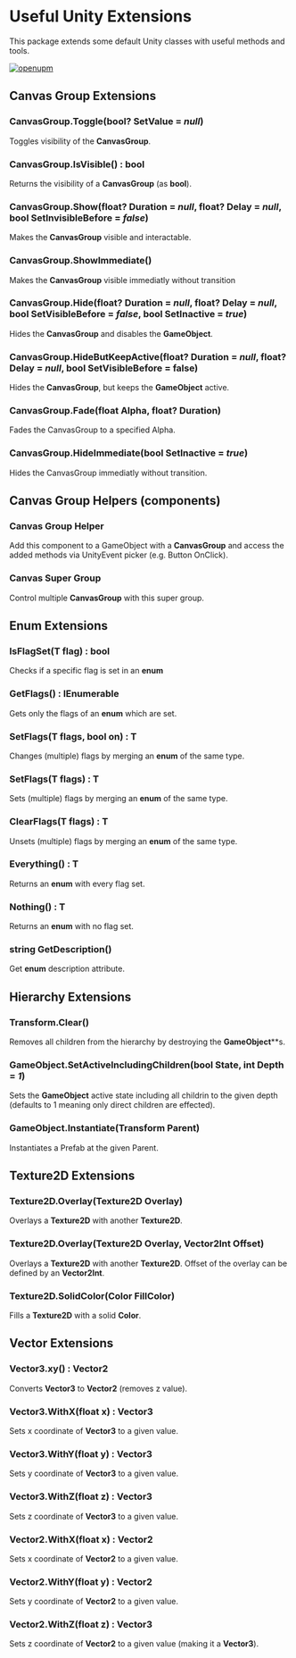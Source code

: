 # Useful Unity Extensions
This package extends some default Unity classes with useful methods and tools.

[![openupm](https://img.shields.io/npm/v/com.vx.unityextensions?label=openupm&registry_uri=https://package.openupm.com)](https://openupm.com/packages/com.vx.unityextensions/)

## Canvas Group Extensions
### CanvasGroup.Toggle(**bool?** SetValue = *null*)
Toggles visibility of the **CanvasGroup**.
### CanvasGroup.IsVisible() : **bool**
Returns the visibility of a **CanvasGroup** (as **bool**).
### CanvasGroup.Show(**float?** Duration = *null*, **float?** Delay = *null*, **bool** SetInvisibleBefore = *false*)
Makes the **CanvasGroup** visible and interactable.
### CanvasGroup.ShowImmediate()
Makes the **CanvasGroup** visible immediatly without transition
### CanvasGroup.Hide(**float?** Duration = *null*, **float?** Delay = *null*, **bool** SetVisibleBefore = *false*, **bool** SetInactive = *true*)
Hides the **CanvasGroup** and disables the **GameObject**.
### CanvasGroup.HideButKeepActive(**float?** Duration = *null*, **float?** Delay = *null*, **bool** SetVisibleBefore = false)
Hides the **CanvasGroup**, but keeps the **GameObject** active.
### CanvasGroup.Fade(**float** Alpha, **float?** Duration)
Fades the CanvasGroup to a specified Alpha.
### CanvasGroup.HideImmediate(**bool** SetInactive = *true*)
Hides the CanvasGroup immediatly without transition.

## Canvas Group Helpers (components)
### Canvas Group Helper
Add this component to a GameObject with a **CanvasGroup** and access the added methods via UnityEvent picker (e.g. Button OnClick).
### Canvas Super Group
Control multiple **CanvasGroup** with this super group.

## Enum Extensions
### IsFlagSet<T>(T flag) : **bool**
Checks if a specific flag is set in an **enum**
### GetFlags<T>() : **IEnumerable<T>**
Gets only the flags of an **enum** which are set.
### SetFlags<T>(T flags, bool on) : **T**
Changes (multiple) flags by merging an **enum** of the same type.
### SetFlags<T>(T flags) : **T**
Sets (multiple) flags by merging an **enum** of the same type.
### ClearFlags<T>(T flags) : **T**
Unsets (multiple) flags by merging an **enum** of the same type.
<!-- ### CombineFlags<T>(this IEnumerable<T> flags) : **T**
 -->
### Everything<T>() : **T**
Returns an **enum** with every flag set.
### Nothing<T>() : **T**
Returns an **enum** with no flag set.
### string GetDescription<T>()
Get **enum** description attribute.
<!-- ### HasAllFlags<T>(T checkFlags) : **bool**
Checks if all provided flags of an **enum** are set. -->
<!-- ### HasOnlyFlags<T>(T checkFlags) : **bool**
Checks if only the provided flags of an **enum** are set. -->

## Hierarchy Extensions
### Transform.Clear()
Removes all children from the hierarchy by destroying the **GameObject**</c>**s.
### GameObject.SetActiveIncludingChildren(**bool** State, **int** Depth = *1*)
Sets the **GameObject** active state including all childrin to the given depth (defaults to 1 meaning only direct children are effected).
### GameObject.Instantiate(**Transform** Parent)
Instantiates a Prefab at the given Parent.

## Texture2D Extensions
### Texture2D.Overlay(**Texture2D** Overlay)
Overlays a **Texture2D** with another **Texture2D**.
### Texture2D.Overlay(**Texture2D** Overlay, **Vector2Int** Offset)
Overlays a **Texture2D** with another **Texture2D**. Offset of the overlay can be defined by an **Vector2Int**.
### Texture2D.SolidColor(**Color** FillColor)
Fills a **Texture2D** with a solid **Color**.

## Vector Extensions
### Vector3.xy() : **Vector2**
Converts **Vector3** to **Vector2** (removes z value).
### Vector3.WithX(**float** x) : **Vector3**
Sets x coordinate of **Vector3** to a given value.
### Vector3.WithY(**float** y) : **Vector3**
Sets y coordinate of **Vector3** to a given value.
### Vector3.WithZ(**float** z) : **Vector3**
Sets z coordinate of **Vector3** to a given value.
### Vector2.WithX(**float** x) : **Vector2**
Sets x coordinate of **Vector2** to a given value.
### Vector2.WithY(**float** y) : **Vector2**
Sets y coordinate of **Vector2** to a given value.
### Vector2.WithZ(**float** z) : **Vector3**
Sets z coordinate of **Vector2** to a given value (making it a **Vector3**).
